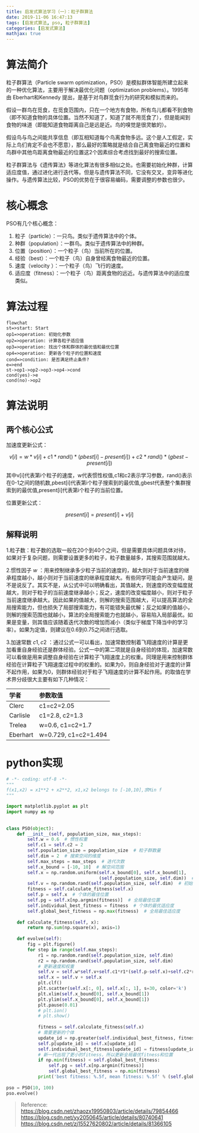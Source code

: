 ```yaml
---
title: 启发式算法学习（一）：粒子群算法
date: 2019-11-06 16:47:13
tags: [启发式算法, pso, 粒子群算法]
categories: [启发式算法]
mathjax: true
---
```


# 算法简介

粒子群算法（Particle swarm optimization，PSO）是模拟群体智能所建立起来的一种优化算法，主要用于解决最优化问题（optimization problems）。1995年由 Eberhart和Kennedy 提出，是基于对鸟群觅食行为的研究和模拟而来的。

假设一群鸟在觅食，在觅食范围内，只在一个地方有食物，所有鸟儿都看不到食物（即不知道食物的具体位置。当然不知道了，知道了就不用觅食了），但是能闻到食物的味道（即能知道食物距离自己是远是近。鸟的嗅觉是很灵敏的）。

假设鸟与鸟之间能共享信息（即互相知道每个鸟离食物多远。这个是人工假定，实际上鸟们肯定不会也不愿意），那么最好的策略就是结合自己离食物最近的位置和鸟群中其他鸟距离食物最近的位置这2个因素综合考虑找到最好的搜索位置。

粒子群算法与《遗传算法》等进化算法有很多相似之处。也需要初始化种群，计算适应度值，通过进化进行迭代等。但是与遗传算法不同，它没有交叉，变异等进化操作。与遗传算法比较，PSO的优势在于很容易编码，需要调整的参数也很少。

# 核心概念

PSO有几个核心概念：

1. 粒子（particle）：一只鸟。类似于遗传算法中的个体。
2. 种群（population）：一群鸟。类似于遗传算法中的种群。
3. 位置（position）：一个粒子（鸟）当前所在的位置。
4. 经验（best）：一个粒子（鸟）自身曾经离食物最近的位置。
5. 速度（velocity ）：一个粒子（鸟）飞行的速度。
6. 适应度（fitness）：一个粒子（鸟）距离食物的远近。与遗传算法中的适应度类似。

# 算法过程

```flow
flowchat
st=>start: Start
op1=>operation: 初始化参数
op2=>operation: 计算各粒子适应值
op3=>operation: 找出个体和群体的最优值和最优位置
op4=>operation: 更新各个粒子的位置和速度
cond=>condition: 是否满足终止条件?
e=>end
st->op1->op2->op3->op4->cond
cond(yes)->e
cond(no)->op2
```

# 算法说明

## 两个核心公式

加速度更新公式：

$$v[i] = w * v[i] + c1 * rand() *(pbest[i] - present[i]) + c2 * rand() * (gbest - present[i])$$

其中v[i]代表第i个粒子的速度，w代表惯性权值,c1和c2表示学习参数，rand()表示在0-1之间的随机数,pbest[i]代表第i个粒子搜索到的最优值,gbest代表整个集群搜索到的最优值,present[i]代表第i个粒子的当前位置。

位置更新公式：

$$present[i]=present[i]+v[i]$$

## 解释说明

1.粒子数：粒子数的选取一般在20个到40个之间，但是需要具体问题具体对待，如果对于复杂问题，则需要设置更多的粒子，粒子数量越多，其搜索范围就越大。

2.惯性因子 $w$ ：用来控制继承多少粒子当前的速度的，越大则对于当前速度的继承程度越小，越小则对于当前速度的继承程度越大。有些同学可能会产生疑问，是不是说反了。其实不是，从公式中可以明确看出，其值越大，则速度的改变幅度就越大，则对于粒子的当前速度继承越小；反之，速度的改变幅度越小，则对于粒子当前速度继承越大。因此如果的值越大，则解的搜索范围越大，可以提高算法的全局搜索能力，但也损失了局部搜索能力，有可能错失最优解；反之如果的值越小，则解的搜索范围也就越小，算法的全局搜索能力也就越小，容易陷入局部最优。如果是变量，则其值应该随着迭代次数的增加而减小（类似于梯度下降当中的学习率）。如果为定值，则建议在0.6到0.75之间进行选取。

3.加速常数 $c1,c2$ ：通过公式一可以看出，加速常数控制着飞翔速度的计算是更加看重自身经验还是群体经验。公式一中的第二项就是自身经验的体现，加速常数可以看做是用来调整自身经验在计算粒子飞翔速度上的权重。同理是用来控制群体经验在计算粒子飞翔速度过程中的权重的。如果为0，则自身经验对于速度的计算不起作用，如果为0，则群体经验对于粒子飞翔速度的计算不起作用。的取值在学术界分歧很大主要有如下几种情况：

|学者|参数取值|
|:--|:--|
|Clerc|c1=c2=2.05|
|Carlisle|c1=2.8, c2=1.3|
|Trelea|w=0.6, c1=c2=1.7|
|Eberhart|w=0.729, c1=c2=1.494|

# python实现


```python
# -*- coding: utf-8 -*-
"""
f(x1,x2) = x1**2 + x2**2, x1,x2 belongs to [-10,10],求Min f
"""

import matplotlib.pyplot as plt
import numpy as np
 
 
class PSO(object):
    def __init__(self, population_size, max_steps):
        self.w = 0.6  # 惯性权重
        self.c1 = self.c2 = 2
        self.population_size = population_size  # 粒子群数量
        self.dim = 2  # 搜索空间的维度
        self.max_steps = max_steps  # 迭代次数
        self.x_bound = [-10, 10]  # 解空间范围
        self.x = np.random.uniform(self.x_bound[0], self.x_bound[1],
                                   (self.population_size, self.dim))  # 初始化粒子群位置
        self.v = np.random.rand(self.population_size, self.dim)  # 初始化粒子群速度
        fitness = self.calculate_fitness(self.x)
        self.p = self.x  # 个体的最佳位置
        self.pg = self.x[np.argmin(fitness)]  # 全局最佳位置
        self.individual_best_fitness = fitness  # 个体的最优适应度
        self.global_best_fitness = np.max(fitness)  # 全局最佳适应度
 
    def calculate_fitness(self, x):
        return np.sum(np.square(x), axis=1)
 
    def evolve(self):
        fig = plt.figure()
        for step in range(self.max_steps):
            r1 = np.random.rand(self.population_size, self.dim)
            r2 = np.random.rand(self.population_size, self.dim)
            # 更新速度和权重
            self.v = self.w*self.v+self.c1*r1*(self.p-self.x)+self.c2*r2*(self.pg-self.x)
            self.x = self.v + self.x
            plt.clf()
            plt.scatter(self.x[:, 0], self.x[:, 1], s=30, color='k')
            plt.xlim(self.x_bound[0], self.x_bound[1])
            plt.ylim(self.x_bound[0], self.x_bound[1])
            plt.pause(0.01)
            # plt.ion()
            # plt.show()
           
            fitness = self.calculate_fitness(self.x)
            # 需要更新的个体
            update_id = np.greater(self.individual_best_fitness, fitness)
            self.p[update_id] = self.x[update_id]
            self.individual_best_fitness[update_id] = fitness[update_id]
            # 新一代出现了更小的fitness，所以更新全局最优fitness和位置
            if np.min(fitness) < self.global_best_fitness:
                self.pg = self.x[np.argmin(fitness)]
                self.global_best_fitness = np.min(fitness)
            print('best fitness: %.5f, mean fitness: %.5f' % (self.global_best_fitness, np.mean(fitness)))
            
pso = PSO(10, 100)
pso.evolve()
```


> Reference:
> https://blog.csdn.net/zhaozx19950803/article/details/79854466
> https://blog.csdn.net/yy2050645/article/details/80740641
> https://blog.csdn.net/zj15527620802/article/details/81366105